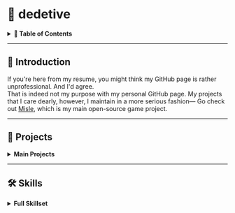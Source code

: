 # 🐸 dedetive

<details>
  <summary><strong>📜 Table of Contents</strong></summary>
  
- [📌 Introduction](#-introduction)
- [🧪 Projects](#-projects)
  - [🎮 Misle](#-misle)
  - [⚙️ Dotfiles](#%EF%B8%8F-dotfiles)
  - [🌀 Json Coding](#-json-coding)
- [🛠️ Skills](#%EF%B8%8F-skills)
  - [🧵 Languages](#-languages)
  - [🧰 Tools & Environments](#-tools--environments)
  - [🎲 Game Development](#-game-development)
  - [🖋️ Creative & Writing](#%EF%B8%8F-creative--writing)
  - [🤝 Soft Skills & Management](#-soft-skills--management)
  - [✨ Other Cool Stuff](#-other-cool-stuff)
  
</details>

---

## 📌 Introduction

If you're here from my resume, you might think my GitHub page is rather unprofessional. And I'd agree.  
That is indeed not my purpose with my personal GitHub page. My projects that I care dearly, however, I maintain in a more serious fashion— Go check out [Misle](https://github.com/dedetive/misle-java), which is my main open-source game project.

---

## 🧪 Projects
<details>
  <summary><strong>Main Projects</strong></summary>

### 🎮 Misle

- **Link:** [misle-java](https://github.com/dedetive/misle-java)
- **Description:** An open-source game, more specifically a turn-based, 2D, top-down RPG with (to come) extensive storytelling, where every choice matters.

---

### ⚙️ Dotfiles

- **Link:** [bibi-dotfiles](https://github.com/dedetive/bibi-dotfiles)
- **Description:** My personal publicly available dotfiles, which currently contains Swaylock / i3lock configuration and Sway config file.

---

### 🌀 Json Coding

- **Link:** [json-coding](https://github.com/dedetive/json-coding)
- **Description:** A joke idea. My plan was to be making a Turing Complete decoder of a custom-made esoteric programming language, all done in JSON files! Some of it is slightly more low-level than modern languages, such as explicit separation of sections by vars and real code, and closing the code at an `end 0` signal.
- **Note:** I have not yet made a detailed README for it, but I will soon.

### 🔢 Math Sorter

- **Link:** [math-sorter](https://github.com/dedetive/math-sorter)
- **Description:** Functions that sorts individual digits of the input, but all done in raw mathematics instead of programming languages. There's a function for descending and ascending orders and an utility function to get the reverse of the input.

</details>

---

## 🛠️ Skills
<details>
  <summary><strong>Full Skillset</strong></summary>

### 🧵 Languages
Java, Python, C, Bash, Fortran, NASM, JavaScript, CSS, JSON, Markdown Formatting, LaTeX
(*...and probably a few others I’ve touched and forgotten!*)

---

### 🧰 Tools & Environments
Git, Linux (Sway/i3), VSCode, JetBrains IDEs, NeoVim

---

### 🎲 Game Development
Game design, self-made 2D engines (Java-based), turn-based mechanics, UI/UX prototyping, event systems, narrative scripting

---

### 🖋️ Creative & Writing
Narrative writing, worldbuilding, dialogue systems, branching storylines, lore frameworks, fiction writing

---

### 🤝 Soft Skills & Management
Leadership of development teams, project coordination, collaborative work in open source, mentoring peers

---

### ✨ Other Cool Stuff
Shell scripting, general programming concepts (OOP, data structures, memory, etc), legal aspects of licensing (incl. drafting custom licenses!), creation of vector fonts

</details>
